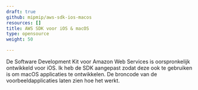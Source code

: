 ```yaml
---
draft: true
github: mipmip/aws-sdk-ios-macos
resources: []
title: AWS SDK voor iOS & macOS
type: opensource
weight: 50

---
```


De Software Development Kit voor Amazon Web Services is oorspronkelijk ontwikkeld voor iOS. Ik heb de SDK aangepast zodat deze ook te gebruiken is om macOS applicaties te ontwikkelen. De broncode van de voorbeeldapplicaties laten zien hoe het werkt.